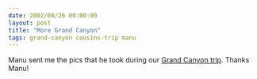 ```yaml
---
date: 2002/08/26 00:00:00
layout: post
title: "More Grand Canyon"
tags: grand-canyon cousins-trip manu
---
```


Manu sent me the pics that he took during our [Grand Canyon trip](http://kurup.org/photo/album?album_id=5317&amp;page=6). Thanks Manu!
